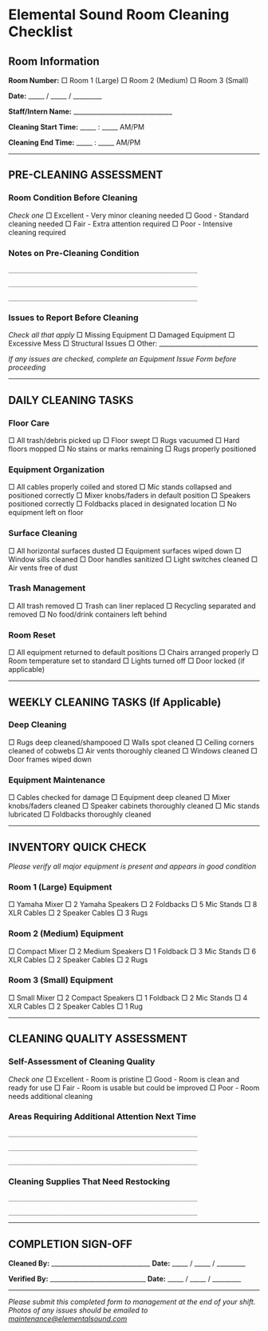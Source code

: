 # Elemental Sound Room Cleaning Checklist

## Room Information
**Room Number:** □ Room 1 (Large)  □ Room 2 (Medium)  □ Room 3 (Small)

**Date:** _____ / _____ / _________

**Staff/Intern Name:** _______________________________

**Cleaning Start Time:** _____ : _____ AM/PM

**Cleaning End Time:** _____ : _____ AM/PM

---

## PRE-CLEANING ASSESSMENT

### Room Condition Before Cleaning
*Check one*
□ Excellent - Very minor cleaning needed
□ Good - Standard cleaning needed
□ Fair - Extra attention required
□ Poor - Intensive cleaning required

### Notes on Pre-Cleaning Condition
```
_____________________________________________________

_____________________________________________________

_____________________________________________________
```

### Issues to Report Before Cleaning
*Check all that apply*
□ Missing Equipment
□ Damaged Equipment
□ Excessive Mess
□ Structural Issues
□ Other: _______________________________

*If any issues are checked, complete an Equipment Issue Form before proceeding*

---

## DAILY CLEANING TASKS

### Floor Care
□ All trash/debris picked up
□ Floor swept
□ Rugs vacuumed
□ Hard floors mopped
□ No stains or marks remaining
□ Rugs properly positioned

### Equipment Organization
□ All cables properly coiled and stored
□ Mic stands collapsed and positioned correctly
□ Mixer knobs/faders in default position
□ Speakers positioned correctly
□ Foldbacks placed in designated location
□ No equipment left on floor

### Surface Cleaning
□ All horizontal surfaces dusted
□ Equipment surfaces wiped down
□ Window sills cleaned
□ Door handles sanitized
□ Light switches cleaned
□ Air vents free of dust

### Trash Management
□ All trash removed
□ Trash can liner replaced
□ Recycling separated and removed
□ No food/drink containers left behind

### Room Reset
□ All equipment returned to default positions
□ Chairs arranged properly
□ Room temperature set to standard
□ Lights turned off
□ Door locked (if applicable)

---

## WEEKLY CLEANING TASKS (If Applicable)

### Deep Cleaning
□ Rugs deep cleaned/shampooed
□ Walls spot cleaned
□ Ceiling corners cleaned of cobwebs
□ Air vents thoroughly cleaned
□ Windows cleaned
□ Door frames wiped down

### Equipment Maintenance
□ Cables checked for damage
□ Equipment deep cleaned
□ Mixer knobs/faders cleaned
□ Speaker cabinets thoroughly cleaned
□ Mic stands lubricated
□ Foldbacks thoroughly cleaned

---

## INVENTORY QUICK CHECK
*Please verify all major equipment is present and appears in good condition*

### Room 1 (Large) Equipment
□ Yamaha Mixer
□ 2 Yamaha Speakers
□ 2 Foldbacks
□ 5 Mic Stands
□ 8 XLR Cables
□ 2 Speaker Cables
□ 3 Rugs

### Room 2 (Medium) Equipment
□ Compact Mixer
□ 2 Medium Speakers
□ 1 Foldback
□ 3 Mic Stands
□ 6 XLR Cables
□ 2 Speaker Cables
□ 2 Rugs

### Room 3 (Small) Equipment
□ Small Mixer
□ 2 Compact Speakers
□ 1 Foldback
□ 2 Mic Stands
□ 4 XLR Cables
□ 2 Speaker Cables
□ 1 Rug

---

## CLEANING QUALITY ASSESSMENT

### Self-Assessment of Cleaning Quality
*Check one*
□ Excellent - Room is pristine
□ Good - Room is clean and ready for use
□ Fair - Room is usable but could be improved
□ Poor - Room needs additional cleaning

### Areas Requiring Additional Attention Next Time
```
_____________________________________________________

_____________________________________________________

_____________________________________________________
```

### Cleaning Supplies That Need Restocking
```
_____________________________________________________

_____________________________________________________
```

---

## COMPLETION SIGN-OFF

**Cleaned By:** _______________________________ **Date:** _____ / _____ / _________

**Verified By:** ______________________________ **Date:** _____ / _____ / _________

---

*Please submit this completed form to management at the end of your shift. Photos of any issues should be emailed to maintenance@elementalsound.com* 
